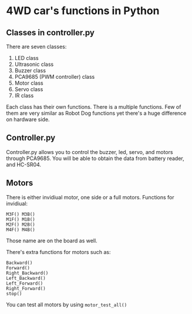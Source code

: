 # 4WD car's functions in Python
## Classes in controller.py
There are seven classes:
1. LED class
2. Ultrasonic class
3. Buzzer class
4. PCA9685 (PWM controller) class
5. Motor class
6. Servo class
7. IR class

Each class has their own functions. There is a multiple functions. Few of them are very similar as Robot Dog functions yet there's a huge difference on hardware side. 

## Controller.py
Controller.py allows you to control the buzzer, led, servo, and motors through PCA9685. You will be able to obtain the data from battery reader, and HC-SR04.

## Motors
There is either invidiual motor, one side  or a full motors.
Functions for invidiual:
```
M3F() M3B()
M1F() M1B()
M2F() M2B()
M4F() M4B()
```
Those name are on the board as well.

There's extra functions for motors such as:
```
Backward()
Forward()
Right_Backward()
Left_Backward()
Left_Forward()
Right_Forward()
stop()
```

You can test all motors by using `motor_test_all()`
